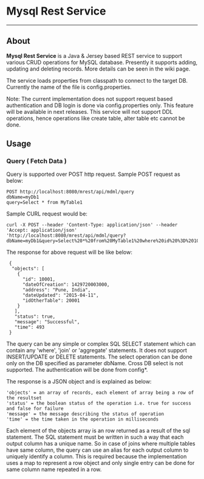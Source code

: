 # Mysql Rest Service

---

## About

**Mysql Rest Service** is a Java & Jersey based REST service to support various CRUD operations for MySQL database. Presently it supports adding, updating and deleting records. More details can be seen in the wiki page. 

The service loads properties from classpath to connect to the target DB. Currently the name of the file is config.properties. 

Note: The current implementation does not support request based authentication and DB login is done via config.properties only. This feature will be available in next releases.
		This service will not support DDL operations, hence operations like create table, alter table etc cannot be done.

## Usage
### Query ( Fetch Data )

Query is supported over POST http request. Sample POST request as below:

```
POST http://localhost:8080/mrest/api/mdml/query
dbName=myDb1
query=Select * from MyTable1
```

Sample CURL request would be:

````
curl -X POST --header 'Content-Type: application/json' --header 'Accept: application/json' 'http://localhost:8080/mrest/api/mdml/query?dbName=myDb1&query=Select%20*%20from%20MyTable1%20where%20id%20%3D%2010001'
````

The response for above request will be like below:
````
 {
  "objects": [
    {      
      "id": 10001,
	  "dateOfCreation": 1429720003000,
      "address": "Pune, India",
      "dateUpdated": "2015-04-11",
      "idOtherTable": 20001
    }
   ],
   "status": true,
   "message": "Successful",
   "time": 493
 }
````

The query can be any simple or complex SQL SELECT statement which can contain any 'where', 'join' or 'aggregate' statements. It does not support INSERT/UPDATE or DELETE statements. 
The select operation can be done only on the DB specified as parameter dbName. Cross DB select is not supported. The authentication will be done from config*.

The response is a JSON object and is explained as below:
````
'objects' = an array of records, each element of array being a row of the resultset
'status' = the boolean status of the operation i.e. true for success and false for failure
'message' = the message describing the status of operation
'time' = the time taken in the operation in milliseconds
````
Each element of the objects array is an row returned as a result of the sql statement. The SQL statement must be written in such a way that each output column has a unique name. So in case of joins where multiple tables have same column, the query can use an alias for each output column to uniquely identify a column. This is required because the implementation uses a map to represent a row object and only single entry can be done for same column name repeated in a row.